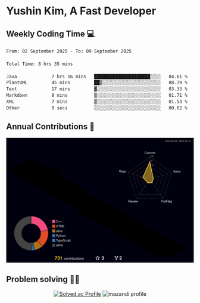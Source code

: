 # Yushin Kim, A Fast Developer

## Weekly Coding Time 💻

<!--START_SECTION:waka-->

```txt
From: 02 September 2025 - To: 09 September 2025

Total Time: 8 hrs 35 mins

Java             7 hrs 16 mins   █████████████████████░░░░   84.61 %
PlantUML         45 mins         ██▒░░░░░░░░░░░░░░░░░░░░░░   08.79 %
Text             17 mins         ▓░░░░░░░░░░░░░░░░░░░░░░░░   03.33 %
Markdown         8 mins          ▒░░░░░░░░░░░░░░░░░░░░░░░░   01.71 %
XML              7 mins          ▒░░░░░░░░░░░░░░░░░░░░░░░░   01.53 %
Other            0 secs          ░░░░░░░░░░░░░░░░░░░░░░░░░   00.02 %
```

<!--END_SECTION:waka-->

## Annual Contributions 🏃

![](./profile-3d-contrib/profile-night-rainbow.svg)

## Problem solving 👨‍💻

<div align="center">

[![Solved.ac Profile](http://mazassumnida.wtf/api/v2/generate_badge?boj=kys010306)](https://solved.ac/kys010306)
![mazandi profile](http://mazandi.herokuapp.com/api?handle=kys010306&theme=dark)

</div>
